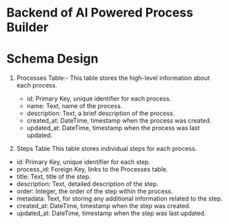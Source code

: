 # Backend of AI Powered Process Builder

# Schema Design

1. Processes Table:-
   This table stores the high-level information about each process.

   - id: Primary Key, unique identifier for each process.
   - name: Text, name of the process.
   - description: Text, a brief description of the process.
   - created_at: DateTime, timestamp when the process was created.
   - updated_at: DateTime, timestamp when the process was last updated.

2. Steps Table
   This table stores individual steps for each process.

- id: Primary Key, unique identifier for each step.
- process_id: Foreign Key, links to the Processes table.
- title: Text, title of the step.
- description: Text, detailed description of the step.
- order: Integer, the order of the step within the process.
- metadata: Text, for storing any additional information related to the step.
- created_at: DateTime, timestamp when the step was created.
- updated_at: DateTime, timestamp when the step was last updated.
